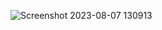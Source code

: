 ![Screenshot 2023-08-07 130913](https://github.com/aniket-wankhade0101/table.github.io/assets/141629748/6ae848e0-c414-4dc6-899d-8382d06d1023)
